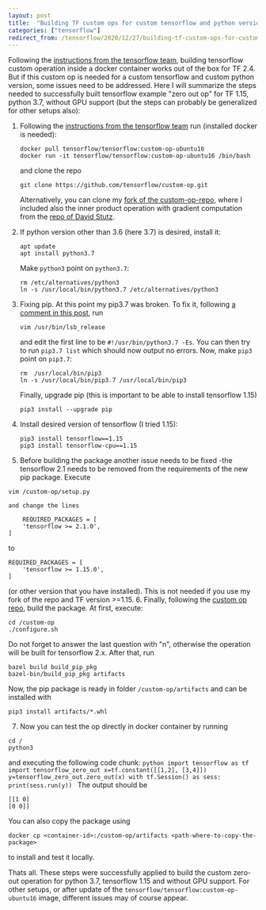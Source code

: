 ```yaml
---
layout: post
title:  "Building TF custom ops for custom tensorflow and python versions"
categories: ["tensorflow"]
redirect_from: /tensorflow/2020/12/27/building-tf-custom-ops-for-custom-tensorflow-and-python-versions.html
---
```


Following the [instructions from the tensorflow team][custom-op-repo], building tensorflow custom operation inside a docker container works out of the box for TF 2.4. But if this custom op is needed for a custom tensorflow and custom python version, some issues need to be addressed. Here I will summarize the steps needed to successfully built tensorflow example "zero out op" for TF 1.15, python 3.7, without GPU support (but the steps can probably be generalized for other setups also):
1. Following the [instructions from the tensorflow team][custom-op-repo] run (installed docker is needed):
    ```
    docker pull tensorflow/tensorflow:custom-op-ubuntu16
    docker run -it tensorflow/tensorflow:custom-op-ubuntu16 /bin/bash
    ``` 
    and clone the repo
    ```
    git clone https://github.com/tensorflow/custom-op.git
    ```
   Alternatively, you can clone my [fork of the custom-op-repo](https://github.com/ikossaczky/custom-op), where I included also the inner product operation with gradient computation from the [repo of David Stutz](https://github.com/davidstutz/tensorflow-cpp-op-example).

2. If python version other than 3.6 (here 3.7) is desired, install it:
   ```
   apt update
   apt install python3.7
   ```
   Make `python3` point on `python3.7`:
   ```
   rm /etc/alternatives/python3
   ln -s /usr/local/bin/python3.7 /etc/alternatives/python3
   ```

3. Fixing pip. At this point my pip3.7 was broken. To fix it, following [a comment in this post](https://stackoverflow.com/questions/44967202/pip-is-showing-error-lsb-release-a-returned-non-zero-exit-status-1/48245920), run 
   ```
   vim /usr/bin/lsb_release
   ```
   and edit the first line to be `#!/usr/bin/python3.7 -Es`. You can then try to run `pip3.7 list` which should now output no errors.
   Now, make `pip3` point on `pip3.7`:
   ```
   rm  /usr/local/bin/pip3
   ln -s /usr/local/bin/pip3.7 /usr/local/bin/pip3
   ```
   Finally, upgrade pip (this is important to be able to install tensorflow 1.15)
   ```
   pip3 install --upgrade pip
   ```

4. Install desired version of tensorflow (I tried 1.15):
   ```
   pip3 install tensorflow==1.15
   pip3 install tensorflow-cpu==1.15
   ``` 
5. Before building the package another issue needs to be fixed -the tensorflow 2.1 needs to be removed from the requirements of the new pip package. Execute
```
vim /custom-op/setup.py
```
    and change the lines
```
    REQUIRED_PACKAGES = [
    'tensorflow >= 2.1.0',
]
```
to 
```
REQUIRED_PACKAGES = [
    'tensorflow >= 1.15.0',
]
```
(or other version that you have installed). This is not needed if you use my fork of the repo and TF version >=1.15.
6. Finally, following the [custom op repo][custom-op-repo], build the package. At first, execute:
   ```
   cd /custom-op
   ./configure.sh
   ```
   Do not forget to answer the last question with "n", otherwise the operation will be built for tensorflow 2.x. After that, run 
   ```
   bazel build build_pip_pkg
   bazel-bin/build_pip_pkg artifacts
   ```
   Now, the pip package is ready in folder `/custom-op/artifacts` and can be installed with
   ```
   pip3 install artifacts/*.whl
   ```
 7. Now you can test the op directly in docker container by running 
```
cd /
python3
```
and executing the following code chunk:
    ```python
    import tensorflow as tf
    import tensorflow_zero_out
    x=tf.constant([[1,2], [3,4]])
    y=tensorflow_zero_out.zero_out(x)
    with tf.Session() as sess:
        print(sess.run(y))
    ```
The output should be
```
[[1 0]
[0 0]]
```
You can also copy the package using 
```
docker cp <container-id>:/custom-op/artifacts <path-where-to-copy-the-package>
```
to install and test it locally.

Thats all. These steps were successfully applied to build the custom zero-out operation for python 3.7, tensorflow 1.15 and without GPU support. For other setups, or after update of the `tensorflow/tensorflow:custom-op-ubuntu16` image, different issues may of course appear.

[custom-op-repo]: https://github.com/tensorflow/custom-op
